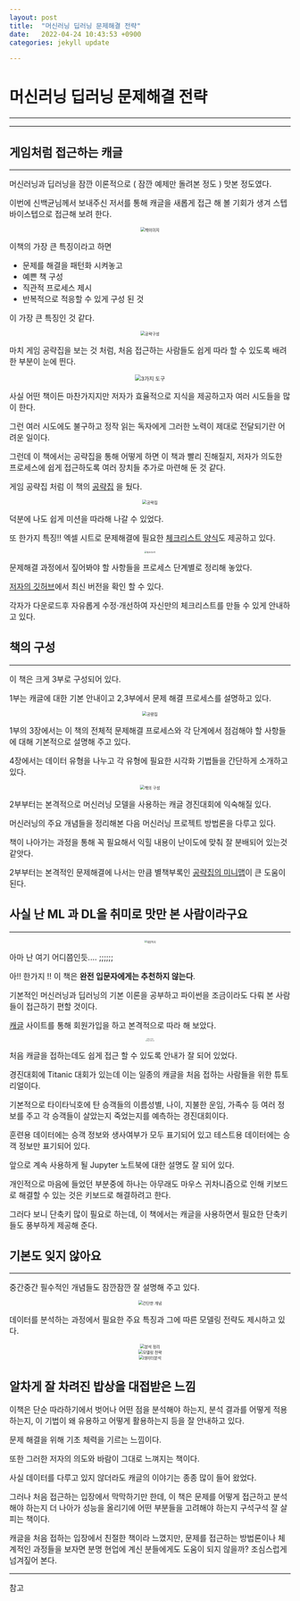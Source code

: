 ```yaml
---
layout: post
title:  "머신러닝 딥러닝 문제해결 전략"
date:   2022-04-24 10:43:53 +0900
categories: jekyll update

---
```


# 머신러닝 딥러닝 문제해결 전략


---

---

## 게임처럼 접근하는 캐글

---

머신러닝과 딥러닝을 잠깐 이론적으로 ( 잠깐 예제만 돌려본 정도 ) 맛본 정도였다. 

이번에 신백균님께서 보내주신 저서를 통해 캐글을 새롭게 접근 해 볼 기회가 생겨 스텝바이스텝으로 접근해 보려 한다.

<center><img src="https://user-images.githubusercontent.com/10527294/165560381-a126c388-4068-43f5-8200-3534f3d8fa28.png" alt="책이미지" style="zoom:50%;" /></center>

이책의 가장 큰 특징이라고 하면 

- 문제를 해결을 패턴화 시켜놓고
- 예쁜 책 구성
- 직관적 프로세스 제시
- 반복적으로 적응할 수 있게 구성 된 것

이 가장 큰 특징인 것 같다.





<center><img src="https://user-images.githubusercontent.com/10527294/165564378-dccae10d-103a-4be8-8c08-a3274fca5e80.png" alt="공략구성" style="zoom:50%;" /></center>

마치 게임 공략집을 보는 것 처럼, 처음 접근하는 사람들도 쉽게 따라 할 수 있도록 배려한 부분이 눈에 띈다.

<center><img src="https://user-images.githubusercontent.com/10527294/165565332-7f7d909a-47c9-4bc7-be01-9ff27bc1eef0.png" alt="3가지 도구" style="zoom: 67%;" /></center>

사실 어떤 책이든 마찬가지지만 저자가 효율적으로 지식을 제공하고자 여러 시도들을 많이 한다. 

그런 여러 시도에도 불구하고 정작 읽는 독자에게 그러한 노력이 제대로 전달되기란 어려운 일이다. 

그런데 이 책에서는 공략집을 통해 어떻게 하면 이 책과 빨리 진해질지, 저자가 의도한 프로세스에 쉽게 접근하도록 여러 장치들 추가로 마련해 둔 것 같다. 

게임 공략집 처럼 이 책의 [공략집][공략집] 을 뒀다.

<center><img src="https://user-images.githubusercontent.com/10527294/165565853-cccf17b6-efa9-4fa2-8023-1c63120ddf6f.png" alt="공략집" style="zoom:50%;" /></center>

덕분에 나도 쉽게 미션을 따라해 나갈 수 있었다.

또 한가지 특징!! 엑셀 시트로 문제해결에 필요한 [체크리스트 양식][머신러닝 문제해결 체크리스트 (beta)]도 제공하고 있다. 

<center><img src="https://user-images.githubusercontent.com/10527294/165566540-c14af657-2595-49f8-a75f-8bf4b152307f.png" alt="체크리스트" style="zoom: 25%;" /></center>

문제해결 과정에서 짚어봐야 할 사항들을 프로세스 단계별로 정리해 놓았다.

[저자의 깃허브][머신러닝 딥러닝 문제해결 전략 Github]에서 최신 버전을 확인 할 수 있다. 

각자가 다운로드후 자유롭게 수정·개선하여 자신만의 체크리스트를 만들 수 있게 안내하고 있다.





## 책의 구성

---

이 책은 크게 3부로 구성되어 있다. 

1부는 캐글에 대한 기본 안내이고 2,3부에서 문제 해결 프로세스를 설명하고 있다.

<center><img src="https://user-images.githubusercontent.com/10527294/165564606-aed5e18e-2618-4cb8-80d0-4bec5d51bc40.png" alt="공량집" style="zoom:50%;" /></center>



1부의 3장에서는 이 책의 전체적 문제해결 프로세스와 각 단계에서 점검해야 할 사항들에 대해 기본적으로 설명해 주고 있다.

4장에서는 데이터 유형을 나누고 각 유형에 필요한 시각화 기법들을 간단하게 소개하고 있다. 

<center><img src="https://user-images.githubusercontent.com/10527294/165562564-49f9b07f-a391-4dde-8ebd-790abc48ca2c.png" alt="책의 구성" style="zoom:50%;" /></center>

2부부터는 본격적으로 머신러닝 모델을 사용하는 캐글 경진대회에 익숙해질 있다. 

머신러닝의 주요 개념들을 정리해본 다음 머신러닝 프로젝트 방법론을 다루고 있다.  

책이 나아가는 과정을 통해 꼭 필요해서 익힐 내용이 난이도에 맞춰 잘 분배되어 있는것 같앗다. 

2부부터는 본격적인 문제해결에 나서는 만큼 별책부록인 [공략집의 미니맵][공략집]이 큰 도움이 된다.





## 사실 난 ML 과 DL을 취미로 맛만 본 사람이라구요

---

<center><img src="https://user-images.githubusercontent.com/10527294/165561286-27b5b92f-1606-4344-bb3b-fb72b943829d.jpg" alt="대상독자" style="zoom: 30%;" /></center>

아마 난 여기 어디쯤인듯.... ;;;;;; 

아!! 한가지 !! 이 책은 **완전 입문자에게는 추천하지 않는다**. 

기본적인 머신러닝과 딥러닝의 기본 이론을 공부하고 파이썬을 조금이라도 다뤄 본 사람들이 접근하기 편할 것이다.

[캐글][캐글 사이트] 사이트를 통해 회원가입을 하고 본격적으로 따라 해 보았다. 

<center><img src="https://user-images.githubusercontent.com/10527294/165563222-f9ed9565-c69a-4808-8a5e-2f9024bfccfd.png" alt="캐글 사이트" style="zoom: 15%;" /></center>



<center><img src="https://user-images.githubusercontent.com/10527294/165563298-b521e839-327f-4ab0-a092-0dfd2f88f392.png" alt="캐글 사이트 홈" style="zoom: 15%;" /></center>

처음 캐글을 접하는데도 쉽게 접근 할 수 있도록 안내가 잘 되어 있었다.

경진대회에 Titanic 대회가 있는데 이는 일종의 캐글을 처음 접하는 사람들을 위한 튜토리얼이다. 

기본적으로 타이타닉호에 탄 승객들의 이름성별, 나이, 지불한 운임, 가족수 등 여러 정보를 주고 각 승객들이 살았는지 죽었는지를 예측하는 경진대회이다. 

훈련용 데이터에는 승객 정보와 생사여부가 모두 표기되어 있고 테스트용 데이터에는 승객 정보만 표기되어 있다. 

앞으로 계속 사용하게 될 Jupyter 노트북에 대한 설명도 잘 되어 있다.



개인적으로 마음에 들었던 부분중에 하나는 아무래도 마우스 귀차니즘으로 인해 키보드로 해결할 수 있는 것은 키보드로 해결하려고 한다. 

그러다 보니 단축키 많이 필요로 하는데, 이 책에서는 캐글을 사용하면서 필요한 단축키들도 풍부하게 제공해 준다.





## 기본도 잊지 않아요

---

중간중간 필수적인 개념들도 잠깐잠깐 잘 설명해 주고 있다.

<center><img src="https://user-images.githubusercontent.com/10527294/165578651-24b14351-bcff-4f6e-92bb-2c6491d1ba18.png" alt="간단한 개념" style="zoom:50%;" /></center>

데이터를 분석하는 과정에서 필요한 주요 특징과 그에 따른 모델링 전략도 제시하고 있다.

<center><img src="https://user-images.githubusercontent.com/10527294/165579261-1e14b217-1b51-4cc8-a6d0-e22890cf525d.png" alt="분석 정리" style="zoom:50%;" /></center>

<center><img src="https://user-images.githubusercontent.com/10527294/165579587-a808506f-a0c6-41e9-81fa-1cf7f2c86ab3.png" alt="모델링 전략" style="zoom:50%;" /></center>

<center><img src="https://user-images.githubusercontent.com/10527294/165584579-fed0f405-3ba7-4c60-8c10-ae879e96ad58.png" alt="데이터분석" style="zoom:50%;" /></center>



## 알차게 잘 차려진 밥상을 대접받은 느낌

이책은  단순 따라하기에서 벗어나 어떤 점을 분석해야 하는지, 분석 결과를 어떻게 적용하는지, 이 기법이 왜 유용하고 어떻게 활용하는지 등을 잘 안내하고 있다. 

문제 해결을 위해 기초 체력을 기르는 느낌이다.  

또한 그러한 저자의 의도와 바람이 그대로 느껴지는 책이다.





사실 데이터를 다루고 있지 않더라도 캐글의 이야기는 종종 많이 들어 왔었다. 

그러나 처음 접근하는 입장에서 막막하기만 한데, 이 책은 문제를 어떻게 접근하고 분석해야 하는지 더 나아가 성능을 올리기에 어떤 부분들을 고려해야 하는지 구석구석 잘 살피는 책이다. 

캐글을 처음 접하는 입장에서 친절한 책이라 느꼈지만, 문제를 접근하는 방법론이나 체계적인 과정들을 보자면 분명 현업에 계신 분들에게도 도움이 되지 않을까? 조심스럽게 넘겨짚어 본다.



---

참고

[머신러닝 딥러닝 문제해결 전략 Github]: https://github.com/BaekKyunShin/musthave_mldl_problem_solving_strategy	"머신러닝 딥러닝 문제해결 전략 Github"
[공략집]: https://github.com/BaekKyunShin/musthave_mldl_problem_solving_strategy/tree/main/minimap	"공략집(with 미니맵)"
[머신러닝 문제해결 체크리스트 (beta)]: https://docs.google.com/spreadsheets/d/1kVygnwbR_YUpNFgw-6mZQuPn8ILY2m3vl32BOu7gQsc/edit#gid=39315817	"머신러닝 문제해결 체크리스트 (beta)"
[(이미지 분류) 딥러닝 문제해결 체크리스트 (beta)]: https://docs.google.com/spreadsheets/d/1kVygnwbR_YUpNFgw-6mZQuPn8ILY2m3vl32BOu7gQsc/edit#gid=1051001003	"이미지 분류) 딥러닝 문제해결 체크리스트 (beta)"
[캐글 사이트]: https://www.kaggle.com/	"캐글"